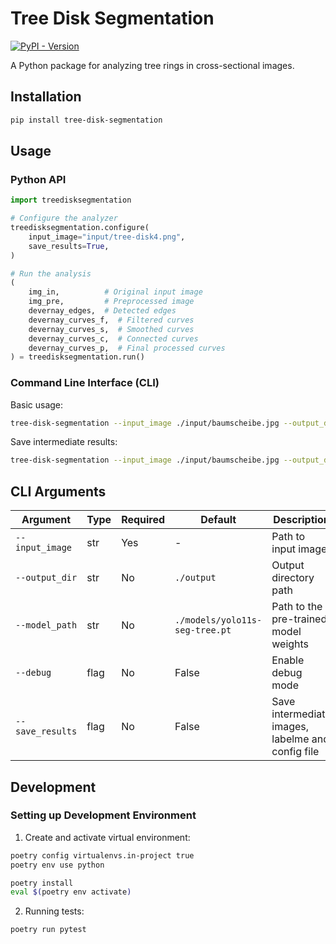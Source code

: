 # Tree Disk Segmentation

[![PyPI - Version](https://img.shields.io/pypi/v/tree-disk-segmentation)](https://pypi.org/project/tree-disk-segmentation/)

A Python package for analyzing tree rings in cross-sectional images.

## Installation

```bash
pip install tree-disk-segmentation
```

## Usage

### Python API

```python
import treedisksegmentation

# Configure the analyzer
treedisksegmentation.configure(
    input_image="input/tree-disk4.png",
    save_results=True,
)

# Run the analysis
(
    img_in,          # Original input image
    img_pre,         # Preprocessed image
    devernay_edges,  # Detected edges
    devernay_curves_f,  # Filtered curves
    devernay_curves_s,  # Smoothed curves
    devernay_curves_c,  # Connected curves
    devernay_curves_p,  # Final processed curves
) = treedisksegmentation.run()
```

### Command Line Interface (CLI)

Basic usage:
```bash
tree-disk-segmentation --input_image ./input/baumscheibe.jpg --output_dir ./output/output.jpg
```

Save intermediate results:
```bash
tree-disk-segmentation --input_image ./input/baumscheibe.jpg --output_dir ./output/output.jpg --model_path ./models/yolo11s-seg-tree.pt --save_results
```

## CLI Arguments

| Argument | Type | Required | Default | Description |
|----------|------|----------|---------|-------------|
| `--input_image` | str | Yes | - | Path to input image |
| `--output_dir` | str | No | `./output` | Output directory path |
| `--model_path` | str | No | `./models/yolo11s-seg-tree.pt` | Path to the pre-trained model weights |
| `--debug` | flag | No | False | Enable debug mode |
| `--save_results` | flag | No | False | Save intermediate images, labelme and config file |

## Development

### Setting up Development Environment

1. Create and activate virtual environment:
```bash
poetry config virtualenvs.in-project true
poetry env use python
```

```bash
poetry install
eval $(poetry env activate)
```

2. Running tests:
```bash
poetry run pytest
```
